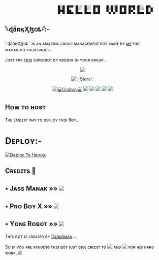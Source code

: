                             █░█ █▀▀ █░░ █░░ █▀█   █░█░█ █▀█ █▀█ █░░ █▀▄
                            █▀█ ██▄ █▄▄ █▄▄ █▄█   ▀▄▀▄▀ █▄█ █▀▄ █▄▄ █▄▀
                                                     
                                                     
                                                     
## 𓆩ɖǟʀӄӼɮօȶ𓆪:-

𓆩ɖǟʀӄӼɮօȶ𓆪 ɪs ᴀɴ ᴀᴍᴀᴢɪɴɢ ɢʀᴏᴜᴘ ᴍᴀɴᴀɢᴇᴍᴇɴᴛ ʙᴏᴛ ᴍᴀᴅᴇ ʙʏ [ᴍᴇ](https://github.com/DARKAMAN) ғᴏʀ ᴍᴀɴᴀɢɪɴɢ ʏᴏᴜʀ ɢʀᴏᴜᴘ..

Jᴜsᴛ ᴛʀʏ [ᴛʜɪs](https://t.me/DARKXV2BOT) sᴜᴘᴇʀʙᴏᴛ ʙʏ ᴀᴅᴅɪɴɢ ɪɴ ʏᴏᴜʀ ɢʀᴏᴜᴘ.. 

<p align="center">
  <img src="https://telegra.ph/file/054c0e3b289be0dfdbac7.jpg">
</p>
                     
<p align="center">
    <a href="https://github.com/DARKAMAN5/DARKX-V2/stargazers"><img src="https://img.shields.io/github/stars/DARKAMAN5/DARKX-V2?label=Stars&style=flat-square&logo=github&color=F10070" alt="✨Stars✨" /></a>
</p>
<p align="center">
    <a href="https://app.codacy.com/manual/DARKAMAN5/DARKX-V2/dashboard"> <img src="https://img.shields.io/codacy/grade/4d58f2a402b54aed8a7d95f7add45a81?color=brightgreen&logo=codacy&logoColor=green&style=for-the-badge" alt="💻Codacy💻" /></a>
    <a href="https://github.com/DARKAMAN5/DARKX-V2"> <img src="https://img.shields.io/github/repo-size/ProBoy-X/Kakashi?color=orange&logo=github&logoColor=green&style=for-the-badge" /></a>
    <a href="https://github.comDARKAMAN5/DARKX-V2/commits/prince"> <img src="https://img.shields.io/github/last-commit/ProBoy-X/Kakashi?color=blue&logo=github&logoColor=green&style=for-the-badge" /></a>
    <a href="https://github.com/DARKAMAN5/DARKX-V2/issues"> <img src="https://img.shields.io/github/issues/ProBoy-X/Kakashi?color=blueviolet&logo=github&logoColor=green&style=for-the-badge" /></a>
    <a href="https://github.com/DARKAMAN5/DARKX-V2/network/members"> <img src="https://img.shields.io/github/forks/ProBoy-X/Kakashi?color=red&logo=github&logoColor=green&style=for-the-badge" /></a>  
    <a href="https://pypi.org/project/Telethon/"> <img src="https://img.shields.io/pypi/v/telethon?color=yellow&label=telethon&logo=python&logoColor=green&style=for-the-badge" /></a>
</p>



## Hᴏᴡ ᴛᴏ ʜᴏsᴛ


Tʜᴇ ᴇᴀsɪᴇsᴛ ᴡᴀʏ ᴛᴏ ᴅᴇᴘʟᴏʏ ᴛʜɪs Bᴏᴛ...


# Dᴇᴘʟᴏʏ:-

[![Deploy To Heroku](https://www.herokucdn.com/deploy/button.svg)](https://dashboard.heroku.com/new?button-url=https%3A%2F%2Fgithub.com%2FDARKAMAN5%2FDARKX-V2&template=https%3A%2F%2Fgithub.com%2FDARKAMAN5%2FDARKX-V2)


 


## Cʀᴇᴅɪᴛs 📍

## • Jᴀss Mᴀɴᴀᴋ  »»  <a href="https://github.com/JassManak1125" alt="Jᴀss Mᴀɴᴀᴋ"> <img src="https://img.shields.io/badge/Jᴀss Mᴀɴᴀᴋ-b0559d?logo=github" /></a>

## • Pʀᴏ Bᴏʏ X  »»  <a href="https://github.com/ProBoy-X/Kakashi" alt="PʀᴏBᴏʏ-X"> <img src="https://img.shields.io/badge/PʀᴏBᴏʏ-X-b0559d?logo=github" /></a>

## • Yᴏɴᴇ Rᴏʙᴏᴛ  »»  <a href="https://github.com/noob-kittu/YoneRobot" alt="Yᴏɴᴇ Rᴏʙᴏᴛ"> <img src="https://img.shields.io/badge/Yᴏɴᴇ Rᴏʙᴏᴛ-47f8eb?logo=github" /></a>


Tʜɪs ʙᴏᴛ ɪs ᴄʀᴇᴀᴛᴇᴅ ʙʏ [DᴀʀᴋAᴍᴀɴ](https://t.me/DARKAMAN)...

Sᴏ ɪғ ʏᴏᴜ ᴀʀᴇ ᴋᴀɴɢɪɴɢ ᴛʜɪs ʙᴏᴛ ᴊᴜsᴛ ɢɪᴠᴇ ᴄʀᴇᴅɪᴛ ᴛᴏ <a href="https://github.com/JassManak1125" alt="Jᴀss Mᴀɴᴀᴋ"> <img src="https://img.shields.io/badge/Jᴀss Mᴀɴᴀᴋ-b07677d?logo=github" /></a> ᴀɴᴅ <a href="https://github.com/ProBoy-X/Kakashi" alt="PʀᴏBᴏʏ-X"> <img src="https://img.shields.io/badge/PʀᴏBᴏʏ-X-b88537d?logo=github" /></a> ғᴏʀ ʜɪs ʜᴀʀᴅ ᴡᴏʀᴋ..😉

